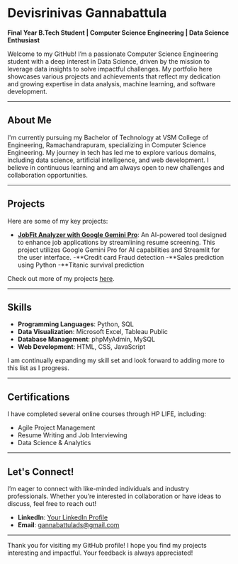 # Devisrinivas Gannabattula

**Final Year B.Tech Student | Computer Science Engineering | Data Science Enthusiast**

Welcome to my GitHub! I’m a passionate Computer Science Engineering student with a deep interest in Data Science, driven by the mission to leverage data insights to solve impactful challenges. My portfolio here showcases various projects and achievements that reflect my dedication and growing expertise in data analysis, machine learning, and software development.

---

## About Me

I'm currently pursuing my Bachelor of Technology at VSM College of Engineering, Ramachandrapuram, specializing in Computer Science Engineering. My journey in tech has led me to explore various domains, including data science, artificial intelligence, and web development. I believe in continuous learning and am always open to new challenges and collaboration opportunities.

---

## Projects

Here are some of my key projects:

- **[JobFit Analyzer with Google Gemini Pro](https://github.com/your_repo)**: An AI-powered tool designed to enhance job applications by streamlining resume screening. This project utilizes Google Gemini Pro for AI capabilities and Streamlit for the user interface.
-**Credit card Fraud detection
-**Sales prediction using Python
-**Titanic survival prediction
  
Check out more of my projects [here](https://github.com/Devisrinivasgannabattula?tab=repositories).

---

## Skills

- **Programming Languages**: Python, SQL
- **Data Visualization**: Microsoft Excel, Tableau Public
- **Database Management**: phpMyAdmin, MySQL
- **Web Development**: HTML, CSS, JavaScript

I am continually expanding my skill set and look forward to adding more to this list as I progress.

---

## Certifications

I have completed several online courses through HP LIFE, including:

- Agile Project Management
- Resume Writing and Job Interviewing
- Data Science & Analytics

---

## Let's Connect!

I’m eager to connect with like-minded individuals and industry professionals. Whether you’re interested in collaboration or have ideas to discuss, feel free to reach out!

- **LinkedIn**: [Your LinkedIn Profile]([https://www.linkedin.com/in/your-profile](https://www.linkedin.com/in/devisrinivasgannabattula/))
- **Email**: gannabattulads@gmail.com

---

Thank you for visiting my GitHub profile! I hope you find my projects interesting and impactful. Your feedback is always appreciated!

<!---
Devisrinivasgannabattula/Devisrinivasgannabattula is a ✨ special ✨ repository because its `README.md` (this file) appears on your GitHub profile.
You can click the Preview link to take a look at your changes.
--->
